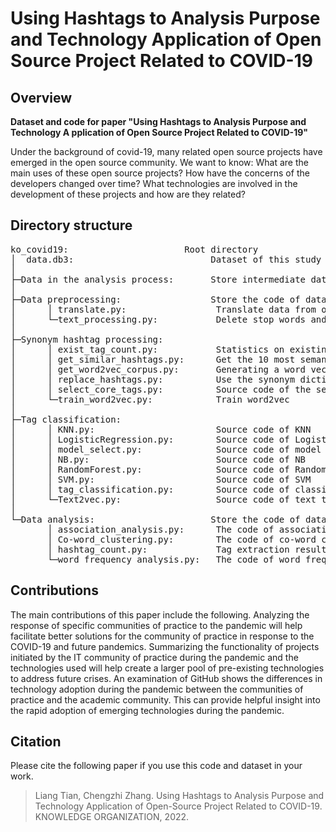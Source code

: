 # Using Hashtags to Analysis Purpose and Technology Application of Open Source Project Related to COVID-19
## Overview
<b>Dataset and code for paper "Using Hashtags to Analysis Purpose and Technology A
pplication of Open Source Project Related to COVID-19"</b>

Under the background of covid-19, many related open source projects have 
emerged in the open source community. We want to know: What are the main 
uses of these open source projects? How have the concerns of the developers 
changed over time? What technologies are involved in the development of these 
projects and how are they related?

## Directory structure
<pre>ko_covid19:                      Root directory
│  data.db3:                          Dataset of this study
│
├─Data in the analysis process:       Store intermediate data
│
├─Data preprocessing:                 Store the code of data processing
│      │ translate.py:                 Translate data from other languages into English
│      └─text_processing.py:           Delete stop words and other special characters
│
├─Synonym hashtag processing:
│      │ exist_tag_count.py:           Statistics on existing tags
│      │ get_similar_hashtags.py:      Get the 10 most semantically similar topic tags
│      │ get_word2vec_corpus.py:       Generating a word vector training corpus
│      │ replace_hashtags.py:          Use the synonym dictionary to replace the synonym
│      │ select_core_tags.py:          Source code of the selection of core topic tags
│      └─train_word2vec.py:            Train word2vec
│
├─Tag classification:
│      │ KNN.py:                       Source code of KNN
│      │ LogisticRegression.py:        Source code of LogisticRegression
│      │ model_select.py:              Source code of model test
│      │ NB.py:                        Source code of NB
│      │ RandomForest.py:              Source code of RandomForest
│      │ SVM.py:                       Source code of SVM
│      │ tag_classification.py:        Source code of classification
│      └─Text2vec.py:                  Source code of text to vector
│ 
└─Data analysis:                      Store the code of data analysis
       │ association_analysis.py:      The code of association analysis 
       │ Co-word_clustering.py:        The code of co-word clustering
       │ hashtag_count.py:             Tag extraction results tag statistics
       └─word_frequency_analysis.py:   The code of word frequency analysis
</pre>
## Contributions
The main contributions of this paper include the following. Analyzing the response of specific communities of practice to the pandemic will help facilitate better solutions for the community of practice in response to the COVID-19 and future pandemics. Summarizing the functionality of projects initiated by the IT community of practice during the pandemic and the technologies used will help create a larger pool of pre-existing technologies to address future crises. An examination of GitHub shows the differences in technology adoption during the pandemic between the communities of practice and the academic community. This can provide helpful insight into the rapid adoption of emerging technologies during the pandemic.
## Citation
Please cite the following paper if you use this code and dataset in your work.
>Liang Tian, Chengzhi Zhang. Using Hashtags to Analysis Purpose and Technology Application of Open-Source Project Related to COVID-19. KNOWLEDGE ORGANIZATION, 2022.